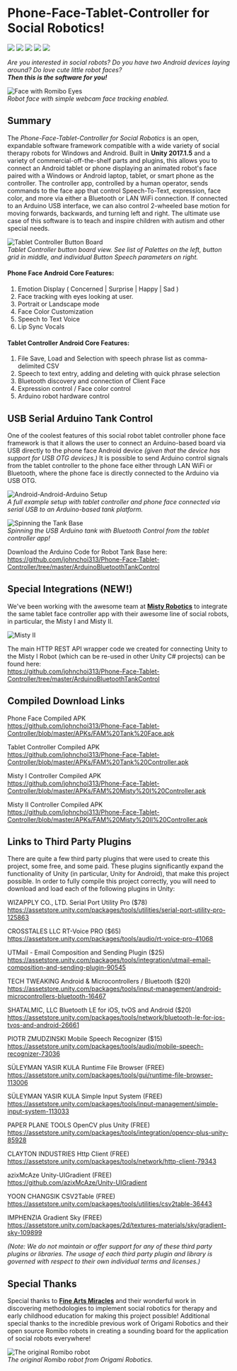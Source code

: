 # Phone-Face-Tablet-Controller for Social Robotics!

<img src="https://img.shields.io/badge/unity-2017.1.5f1-blue"/> <img src="https://img.shields.io/badge/platform-Android-green"/> <img src="https://img.shields.io/badge/supports-Misty II-orange"/> <img src="https://img.shields.io/badge/supports-Arduino-orange"/> <img src="https://img.shields.io/badge/license-GNU GPL v3-red"/> 

*Are you interested in social robots? Do you have two Android devices laying around? Do love cute little robot faces? <br/>
**Then this is the software for you!***

![Face with Romibo Eyes](Images/FaceTrack.gif) <br/>
*Robot face with simple webcam face tracking enabled.*

## Summary <br/>
The *Phone-Face-Tablet-Controller for Social Robotics* is an open, expandable software framework compatible with a wide variety of social therapy robots for Windows and Android. Built in **Unity 2017.1.5** and a variety of commercial-off-the-shelf parts and plugins, this allows you to connect an Android tablet or phone displaying an animated robot's face paired with a Windows or Android laptop, tablet, or smart phone as the controller. The controller app, controlled by a human operator, sends commands to the face app that control Speech-To-Text, expression, face color, and more via either a Bluetooth or LAN WiFi connection. If connected to an Arduino USB interface, we can also control 2-wheeled base motion for moving forwards, backwards, and turning left and right. The ultimate use case of this software is to teach and inspire children with autism and other special needs.

![Tablet Controller Button Board](/Images/Buttons.PNG) <br/>
*Tablet Controller button board view. See list of Palettes on the left, button grid in middle, and individual Button Speech parameters on right.*

#### Phone Face Android Core Features: <br/>
1. Emotion Display ( Concerned | Surprise | Happy | Sad )
2. Face tracking with eyes looking at user.
3. Portrait or Landscape mode
4. Face Color Customization 
5. Speech to Text Voice
6. Lip Sync Vocals

#### Tablet Controller Android Core Features: <br/>
1. File Save, Load and Selection with speech phrase list as comma-delimited CSV
2. Speech to text entry, adding and deleting with quick phrase selection
3. Bluetooth discovery and connection of Client Face
4. Expression control / Face color control
5. Arduino robot hardware control

## USB Serial Arduino Tank Control <br/>
One of the coolest features of this social robot tablet controller phone face framework is that it allows the user to connect an Arduino-based board via USB directly to the phone face Android device *(given that the device has support for USB OTG devices.)* It is possible to send Arduino control signals from the tablet controller to the phone face either through LAN WiFi or Bluetooth, where the phone face is directly connected to the Arduino via USB OTG.

![Android-Android-Arduino Setup](/Images/Tank.jpg) <br/>
*A full example setup with tablet controller and phone face connected via serial USB to an Arduino-based tank platform.*

![Spinning the Tank Base](/Images/Spin.gif) <br/>
*Spinning the USB Arduino tank with Bluetooth Control from the tablet controller app!*

Download the Arduino Code for Robot Tank Base here: <br/>
https://github.com/johnchoi313/Phone-Face-Tablet-Controller/tree/master/ArduinoBluetoothTankControl

## Special Integrations (NEW!) <br/>

We've been working with the awesome team at **[Misty Robotics](https://www.mistyrobotics.com/)** to integrate the same tablet face controller app with their awesome line of social robots, in particular, the Misty I and Misty II.

![Misty II](/Images/mistyII.jpg)

The main HTTP REST API wrapper code we created for connecting Unity to the Misty I Robot (which can be re-used in other Unity C# projects) can be found here: <br/>
https://github.com/johnchoi313/Phone-Face-Tablet-Controller/tree/master/ArduinoBluetoothTankControl

## Compiled Download Links <br/>

Phone Face Compiled APK <br/>
https://github.com/johnchoi313/Phone-Face-Tablet-Controller/blob/master/APKs/FAM%20Tank%20Face.apk

Tablet Controller Compiled APK <br/>
https://github.com/johnchoi313/Phone-Face-Tablet-Controller/blob/master/APKs/FAM%20Tank%20Controller.apk

Misty I Controller Compiled APK <br/>
https://github.com/johnchoi313/Phone-Face-Tablet-Controller/blob/master/APKs/FAM%20Misty%20I%20Controller.apk

Misty II Controller Compiled APK <br/>
https://github.com/johnchoi313/Phone-Face-Tablet-Controller/blob/master/APKs/FAM%20Misty%20II%20Controller.apk

## Links to Third Party Plugins <br/>
There are quite a few third party plugins that were used to create this project, some free, and some paid. These plugins significantly expand the functionality of Unity (in particular, Unity for Android), that make this project possible. In order to fully compile this project correctly, you will need to download and load each of the following plugins in Unity:

WIZAPPLY CO., LTD. Serial Port Utility Pro ($78) <br/>
https://assetstore.unity.com/packages/tools/utilities/serial-port-utility-pro-125863

CROSSTALES LLC RT-Voice PRO ($65) <br/>
https://assetstore.unity.com/packages/tools/audio/rt-voice-pro-41068

UTMail - Email Composition and Sending Plugin ($25) <br/>
https://assetstore.unity.com/packages/tools/integration/utmail-email-composition-and-sending-plugin-90545

TECH TWEAKING Android & Microcontrollers / Bluetooth ($20) <br/>
https://assetstore.unity.com/packages/tools/input-management/android-microcontrollers-bluetooth-16467

SHATALMIC, LLC Bluetooth LE for iOS, tvOS and Android ($20) <br/>
https://assetstore.unity.com/packages/tools/network/bluetooth-le-for-ios-tvos-and-android-26661

PIOTR ZMUDZINSKI Mobile Speech Recognizer ($15) <br/>
https://assetstore.unity.com/packages/tools/audio/mobile-speech-recognizer-73036

SÜLEYMAN YASIR KULA Runtime File Browser (FREE) <br/>
https://assetstore.unity.com/packages/tools/gui/runtime-file-browser-113006

SÜLEYMAN YASIR KULA Simple Input System (FREE) <br/>
https://assetstore.unity.com/packages/tools/input-management/simple-input-system-113033

PAPER PLANE TOOLS OpenCV plus Unity (FREE) <br/>
https://assetstore.unity.com/packages/tools/integration/opencv-plus-unity-85928

CLAYTON INDUSTRIES Http Client (FREE) <br/>
https://assetstore.unity.com/packages/tools/network/http-client-79343

azixMcAze Unity-UIGradient (FREE) <br/>
https://github.com/azixMcAze/Unity-UIGradient

YOON CHANGSIK CSV2Table (FREE) <br/>
https://assetstore.unity.com/packages/tools/utilities/csv2table-36443

IMPHENZIA Gradient Sky (FREE) <br/>
https://assetstore.unity.com/packages/2d/textures-materials/sky/gradient-sky-109899

*(Note: We do not maintain or offer support for any of these third party plugins or libraries. The usage of each third party plugin and library is governed with respect to their own individual terms and licenses.)*

## Special Thanks <br/>
Special thanks to **[Fine Arts Miracles](https://fineartmiracles.com/)** and their wonderful work in discovering methodologies to implement social robotics for therapy and early childhood education for making this project possible! Additional special thanks to the incredible previous work of Origami Robotics and their open source Romibo robots in creating a sounding board for the application of social robots everywhere!

![The original Romibo robot](/Images/romibo.jpg) <br/>
*The original Romibo robot from Origami Robotics.*
